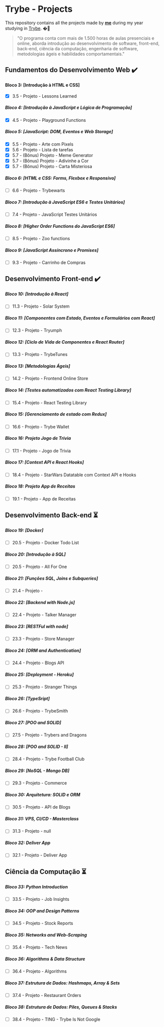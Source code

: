 # Trybe - Projects

This repository contains all the projects made by __[me](https://www.linkedin.com/in/giovane-daniel-a53b38196/)__ during my year studying in [Trybe](https://www.betrybe.com/). �🚀

>"O programa conta com mais de 1.500 horas de aulas presenciais e online, aborda introdução ao desenvolvimento de software, front-end, back-end, ciência da computação, engenharia de software, metodologias ágeis e habilidades comportamentais." <br/>
## Fundamentos do Desenvolvimento Web :heavy_check_mark:

#### Bloco 3: [Introdução à HTML e CSS]
- [x] 3.5 - Projeto - Lessons Learned

##### Bloco 4: [Introdução à JavaScript e Lógica de Programação]
- [x] 4.5 - Projeto - Playground Functions

##### Bloco 5: [JavaScript: DOM, Eventos e Web Storage]
- [x] 5.5 - Projeto - Arte com Pixels
- [x] 5.6 - Projeto - Lista de tarefas
- [x] 5.7 - (Bônus) Projeto - Meme Generator
- [x] 5.7 - (Bônus) Projeto - Adivinhe a Cor
- [x] 5.7 - (Bônus) Projeto - Carta Misteriosa

##### Bloco 6: [HTML e CSS: Forms, Flexbox e Responsivo]
- [ ] 6.6 - Projeto - Trybewarts

##### Bloco 7: [Introdução à JavaScript ES6 e Testes Unitários]
- [ ] 7.4 - Projeto - JavaScript Testes Unitários

##### Bloco 8: [Higher Order Functions do JavaScript ES6]
- [ ] 8.5 - Projeto - Zoo functions

##### Bloco 9: [JavaScript Assíncrono e Promises]
- [ ] 9.3 - Projeto - Carrinho de Compras

## Desenvolvimento Front-end :heavy_check_mark:

##### Bloco 10: [Introdução à React]
- [ ] 11.3 - Projeto - Solar System

##### Bloco 11: [Componentes com Estado, Eventos e Formulários com React]
- [ ] 12.3 - Projeto - Tryumph

##### Bloco 12: [Ciclo de Vida de Componentes e React Router]
- [ ] 13.3 - Projeto - TrybeTunes

##### Bloco 13: [Metodologias Ágeis]
- [ ] 14.2 - Projeto - Frontend Online Store

##### Bloco 14: [Testes automatizados com React Testing Library]
- [ ] 15.4 - Projeto - React Testing Library

##### Bloco 15: [Gerenciamento de estado com Redux]
- [ ] 16.6 - Projeto - Trybe Wallet

##### Bloco 16: Projeto Jogo de Trivia
- [ ] 17.1 - Projeto - Jogo de Trivia

##### Bloco 17: [Context API e React Hooks]
- [ ] 18.4 - Projeto - StarWars Datatable com Context API e Hooks

##### Bloco 18: Projeto App de Receitas
- [ ] 19.1 - Projeto - App de Receitas

## Desenvolvimento Back-end :hourglass_flowing_sand:

##### Bloco 19: [Docker]
- [ ] 20.5 - Projeto - Docker Todo List

##### Bloco 20: [Introdução à SQL]
- [ ] 20.5 - Projeto - All For One

##### Bloco 21: [Funções SQL, Joins e Subqueries]
- [ ] 21.4 - Projeto - 

##### Bloco 22: [Backend with Node.js]
- [ ] 22.4 - Projeto - Talker Manager

##### Bloco 23: [RESTFul with node]
- [ ] 23.3 - Projeto - Store Manager

##### Bloco 24: [ORM and Authentication]
- [ ] 24.4 - Projeto - Blogs API

##### Bloco 25: [Deployment - Heroku]
- [ ] 25.3 - Projeto - Stranger Things

##### Bloco 26: [TypeSript]
- [ ] 26.6 - Projeto - TrybeSmith

##### Bloco 27: [POO and SOLID]
- [ ] 27.5 - Projeto - Trybers and Dragons

##### Bloco 28: [POO and SOLID - II]
- [ ] 28.4 - Projeto - Trybe Football Club

##### Bloco 29: [NoSQL - Mongo DB]
- [ ] 29.3 - Projeto - Commerce

##### Bloco 30: Arquitetura: SOLID e ORM
- [ ] 30.5 - Projeto - API de Blogs

##### Bloco 31: VPS, CI/CD - Masterclass
- [ ] 31.3 - Projeto - null

##### Bloco 32: Deliver App
- [ ] 32.1 - Projeto - Deliver App

## Ciência da Computação :hourglass_flowing_sand:

##### Bloco 33: Python Introduction
- [ ] 33.5 - Projeto - Job Insights

##### Bloco 34: OOP and Design Patterns
- [ ] 34.5 - Projeto - Stock Reports

##### Bloco 35: Networks and Web-Scraping
- [ ] 35.4 - Projeto - Tech News

##### Bloco 36: Algorithms & Data Structure
- [ ] 36.4 - Projeto - Algorithms

##### Bloco 37: Estrutura de Dados: Hashmaps, Array & Sets
- [ ] 37.4 - Projeto - Restaurant Orders

##### Bloco 38: Estrutura de Dados: Piles, Queues & Stacks
- [ ] 38.4 - Projeto - TING - Trybe Is Not Google

